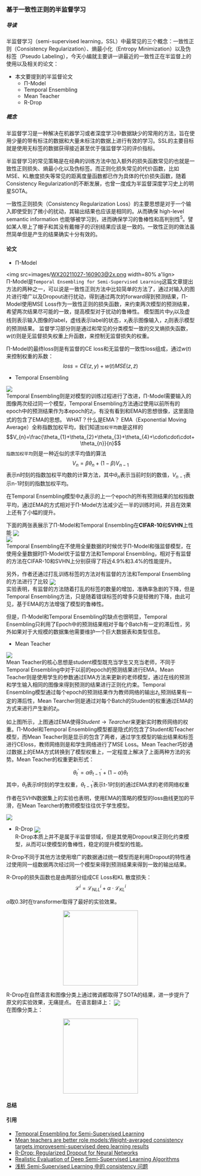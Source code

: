 ### 基于一致性正则的半监督学习
##### 导读

半监督学习（semi-supervised learning，SSL）中最常见的三个概念：一致性正则（Consistency Regularization）、熵最小化（Entropy Minimization）以及伪标签（Pseudo Labeling），今天小编就主要讲一讲最近的一致性正在半监督上的使用以及相关的论文：

- 本文要提到的半监督论文
    - Π-Model
    - Temporal Ensembling
    - Mean Teacher
    - R-Drop

##### 概念
半监督学习是一种解决在机器学习或者深度学习中数据缺少的常用的方法，旨在使用少量的带有标注的数据和大量未标注的数据上进行有效的学习。SSL的主要目标就是使用无标签的数据获得接近甚至优于强监督学习的评价指标。

半监督学习的常见策略是在经典的训练方法中加入额外的损失函数常见的也就是一致性正则损失、熵最小化以及伪标签。而正则化损失常见的代价函数，比如MSE、KL散度损失等常见的距离度量函数都已作为具体的代价损失函数，随着Consistency Regularization的不断发展，也曾一度成为半监督深度学习史上的明星SOTA。

一致性正则损失（Consistency Regularization Loss）的主要思想是对于一个输入即使受到了微小的扰动，其输出结果也应该是相同的。从而确保 high-level semantic information 也能够被学习到，进而确保学习的鲁棒性和高判别性$^{5}$。譬如某人带上了帽子和其没有戴帽子的识别结果应该是一致的。一致性正则的做法虽然简单但是产生的结果确实十分有效的。

#### 论文
- Π-Model

<img src=images/WX20211027-160903@2x.png width=80% a'lign><br>
Π-Model是`Temporal Ensembling for Semi-Supervised Learning`这篇文章提出方法的两种之一，可以说是一致性正则方法中比较简单的方法了，通过对输入的图片进行增广以及Dropout进行扰动，得到通过两次的forward得到预测结果，Π-Model使用MSE Loss作为一致性正则的损失函数，来约束两次模型的预测结果，希望两次结果尽可能的一致，提高模型对于扰动的鲁棒性。
模型图片中$y_{i}$以及虚线则表示输入图像的label，虚线表示label的状态，$x_{i}$表示图像输入，$z_{i}$则表示模型的预测结果。
监督学习部分则是通过和常见的分类模型一致的交叉熵损失函数，$w(t)$则是无监督损失权重上升函数，来控制无监督损失的权重。

Π-Model的最终loss则是有监督的CE loss和无监督的一致性loss组成，通过$w(t)$来控制权重的系数：
$$loss=CE(z,y)+w(t)MSE(z,\widetilde{z})$$

- Temporal Ensembling
  
<img src=images/WX20211027-161029@2x.png align=center weight=90% /><br>
Temporal Ensembling则是对模型的训练过程进行了改进，Π-Model需要输入的图像两次经过同一个模型，Temporal Ensembling方法通过使用以前所有的epoch中的预测结果作为本epoch的$\widetilde{z}_{i}$，有没有看到和EMA的思想很像，这里面隐式的包含了EMA的思想。
WHAT？什么是EMA？
EMA（Exponential Moving Average）全称指数加权平均，我们知道`加权平均数`是这样的
$$V_{n}=\frac{\theta_{1}+\theta_{2}+\theta_{3}+\theta_{4}+\cdot\cdot\cdot+\theta_{n}}{n}$$
`指数加权平均`则是一种近似的求平均值的算法
$$V_{n}=\beta \theta_{n} + (1-\beta)V_{n-1}$$
表示n时刻的指数加权平均数的计算方法，其中$\theta_{n}$表示当前时刻的数值，$V_{n-1}$表示n-1时刻的指数加权平均。

在Temporal Ensembling模型中$\widetilde{z}_{i}$表示的上一个epoch的所有预测结果的加权指数平均，通过EMA的方式相对于Π-Model方法减少近一半的训练时间，并且在效果上还有了小幅的提升。

下面的两张表展示了Π-Model和Temporal Ensembling在**CIFAR-10**和**SVHN**上性能
<img src=images/WX20211027-174239@2x.png align=center weight=90% /><br>
<img src=images/WX20211027-174459@2x.png align=center weight=90% /><br>
Temporal Ensembling在不使用全量数据的时候优于Π-Model和强监督模型，在使用全量数据时Π-Model优于监督方法和Temporal Ensembling，相对于有监督的方法在CIFAR-10和SVHN上分别获得了将近4.9%和3.4%的性能提升。

另外，作者还通过打乱训练标签的方法对有监督的方法和Temporal Ensembling的方法进行了比较
<img src=images/WX20211028-155355@2x.png align=center weight=90% /><br>
实验表明，有监督的方法随着打乱的标签的数量的增加，准确率急剧的下降，但是Temporal Ensembling方法，只是随着错误标签的增多只是轻微的下降，由此可见，基于EMA的方法增强了模型的鲁棒性。

但是，Π-Model和Temporal Ensembling的缺点也很明显，Temporal Ensembling只利用了Epoch中的预测结果相对于每个Batch有一定的滞后性，另外如果对于大规模的数据集他需要维护一个巨大数据表和类型信息。

- Mean Teacher

<img src=images/WX20211027-161101@2x.png align=center weight=90% /><br>
Mean Teacher的核心思想是student模型既充当学生又充当老师，不同于Temporal Ensembling中对于以前的epoch的预测结果进行EMA，Mean Teacher则是使用学生的参数通过EMA方法来更新的老师模型，通过在线的预测和学生输入相同的图像来得到预测的结果进行正则化约束。Temporal Ensembling模型通过每个epoch的预测结果作为教师网络的输出$\widetilde{z}_{i}$,预测结果有一定的滞后性，Mean Tearcher则是通过对每个Batch的Student的权重通过EMA的方式来进行产生新的$\widetilde{z}_{i}$。

如上图所示，上图通过EMA使得$Student \rightarrow Tearcher$来更新实时教师网络的权重。Π-Model和Temporal Ensembling模型都是隐式的包含了Student和Teacher模型，而Mean Teacher则是显示的包含了两者，通过学生模型的输出结果和标签进行CEloss，教师网络则是和学生网络进行了MSE Loss。Mean Teacher巧妙通过数据上的EMA方式转换到了模型权重上，一定程度上解决了上面两种方法的劣势。Mean Teacher的权重更新形式：

$$\theta^{\prime}_{t}=\alpha\theta^{\prime}_{t-1}+(1-\alpha)\theta_{t}$$
其中，$\theta_{t}$表示t时刻的学生权重，$\theta^{\prime}_{t-1}$表示t-1时刻的通过EMA求的老师网络权重

作者在SVHN数据集上的实验也表明，使用EMA的策略的模型的loss曲线更加的平滑，在Mean Tearcher的教师模型往往优于学生模型。

<img src=images/WX20211029-163345@2x.png align=center weight=90% /><br>

- R-Drop
<img src=images/WX20211027-161240@2x.png align=center weight=90% /><br>
R-Drop本质上并不是属于半监督领域，但是其使用Dropout来正则化约束模型，从而可以使模型的鲁棒性，稳定的提升模型的性能。

R-Drop不同于其他方法使用增广的数据通过统一模型而是利用Dropout的特性通过使用同一组数据两次经过同一个模型来得到预测结果来得到一致的输出结果。

R-Drop的损失函数也是由两部分组成CE Loss和KL 散度损失：
$$\mathcal{L}^{i}=\mathcal{L}^{i}_{NLL}+\alpha\cdot\mathcal{L}^{i}_{KL}$$

$\alpha$取0.3时在transformer取得了最好的实验效果。
<div align=center><img src=images/WX20211029-170116@2x.png height=200px /><br></div>

R-Drop在自然语言和图像分类上通过微调都取得了SOTA的结果，进一步提升了原文的实验效果，无痛提点。
在语言翻译上：
<img src=images/WX20211029-165939@2x.png align=center weight=90% /><br>
在图像分类上：
<div align=center><img src=images/WX20211029-170431@2x.png  height=200px /><br></div>

#### 总结


#### 引用
- [Temporal Ensembling for Semi-Supervised Learning](https://arxiv.org/abs/1610.02242)
- [Mean teachers are better role models:Weight-averaged consistency targets improvesemi-supervised deep learning results](https://arxiv.org/abs/1703.01780)
- [R-Drop: Regularized Dropout for Neural Networks](https://arxiv.org/abs/2106.14448)
- [Realistic Evaluation of Deep Semi-Supervised Learning Algorithms](https://arxiv.org/abs/1804.09170)
- [浅析 Semi-Supervised Learning 中的 consistency 问题](https://blog.csdn.net/JYZhang_CVML/article/details/106817709)